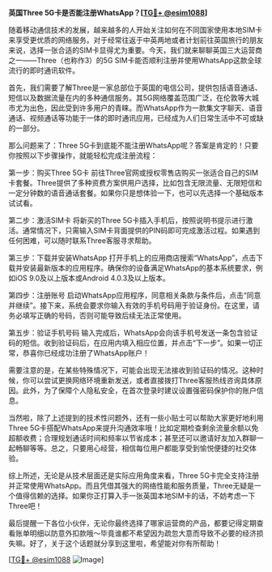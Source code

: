 **英国Three 5G卡是否能注册WhatsApp？[[TG💪+ @esim1088](https://t.me/s/esim1088)]**

随着移动通信技术的发展，越来越多的人开始关注如何在不同国家使用本地SIM卡来享受更优质的网络服务。对于经常往返于中英两地或者计划前往英国旅行的朋友来说，选择一张合适的SIM卡显得尤为重要。今天，我们就来聊聊英国三大运营商之一——Three（也称作3）的5G SIM卡能否顺利注册并使用WhatsApp这款全球流行的即时通讯软件。

首先，我们需要了解Three是一家总部位于英国的电信公司，提供包括语音通话、短信以及数据流量在内的多种通信服务。其5G网络覆盖范围广泛，在伦敦等大城市尤为出色，因此受到许多用户的青睐。而WhatsApp作为一款集文字聊天、语音通话、视频通话等功能于一体的即时通讯应用，已经成为人们日常生活中不可或缺的一部分。

那么问题来了：Three 5G卡到底能不能注册WhatsApp呢？答案是肯定的！只要你按照以下步骤操作，就能轻松完成注册流程：

第一步：购买Three 5G卡
前往Three官网或授权零售店购买一张适合自己的SIM卡套餐。Three提供了多种资费方案供用户选择，比如包含无限流量、无限短信和一定分钟数的语音通话套餐。如果你只是想体验一下，也可以先选择一个基础版本试试看。

第二步：激活SIM卡
将新买的Three 5G卡插入手机后，按照说明书提示进行激活。通常情况下，只需输入SIM卡背面提供的PIN码即可完成激活过程。如果遇到任何困难，可以随时联系Three客服寻求帮助。

第三步：下载并安装WhatsApp
打开手机上的应用商店搜索“WhatsApp”，点击下载并安装最新版本的应用程序。确保你的设备满足WhatsApp的基本系统要求，例如iOS 9.0及以上版本或Android 4.0.3及以上版本。

第四步：注册账号
启动WhatsApp应用程序，同意相关条款与条件后，点击“同意并继续”。接下来，系统会要求你输入有效的手机号码用于验证身份。在这里，请务必填写正确的号码，否则可能导致后续无法正常使用。

第五步：验证手机号码
输入完成后，WhatsApp会向该手机号发送一条包含验证码的短信。收到验证码后，在应用内填入相应位置，并点击“下一步”。如果一切正常，恭喜你已经成功注册了WhatsApp账户！

需要注意的是，在某些特殊情况下，可能会出现无法接收到验证码的情况。这种时候，你可以尝试更换网络环境重新发送，或者直接拨打Three客服热线咨询具体原因。此外，为了保障个人隐私安全，在首次登录时建议设置强密码保护你的账户信息。

当然啦，除了上述提到的技术性问题外，还有一些小贴士可以帮助大家更好地利用Three 5G卡搭配WhatsApp来提升沟通效率哦！比如定期检查剩余流量余额以免超额收费；合理规划通话时间和频率以节省成本；甚至还可以邀请好友加入群聊一起畅聊等等。总之，只要用心经营，相信每位用户都能享受到愉悦便捷的社交体验。

综上所述，无论是从技术层面还是实际应用角度来看，Three 5G卡完全支持注册并正常使用WhatsApp。而且凭借其强大的网络性能和服务质量，Three无疑是一个值得信赖的选择。如果你正打算入手一张英国本地SIM卡的话，不妨考虑一下Three吧！

最后提醒一下各位小伙伴，无论你最终选择了哪家运营商的产品，都要记得定期查看账单明细以防意外扣款哦～毕竟谁都不希望因为疏忽大意而导致不必要的经济损失嘛。好了，关于这个话题就分享到这里啦，希望能对你有所帮助！

[[TG💪+ @esim1088](https://t.me/s/esim1088) ![Image](https://i.postimg.cc/4NQfJmqS/Snipaste-2025-05-13-00-14-12.png)]